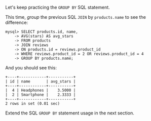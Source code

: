 Let's keep practicing the `GROUP BY` SQL statement.

This time, _group_ the previous SQL `JOIN` by `products.name` to see the difference: 

```
mysql> SELECT products.id, name, 
    -> AVG(stars) AS avg_stars 
    -> FROM products 
    -> JOIN reviews 
    -> ON products.id = reviews.product_id 
    -> WHERE reviews.product_id = 2 OR reviews.product_id = 4 
    -> GROUP BY products.name;
```

And you should see this:

```
+----+------------+-----------+
| id | name       | avg_stars |
+----+------------+-----------+
|  4 | Headphones |    3.5000 |
|  2 | Smartphone |    2.3333 |
+----+------------+-----------+
2 rows in set (0.01 sec)
```

Extend the SQL `GROUP BY` statement usage in the next section.